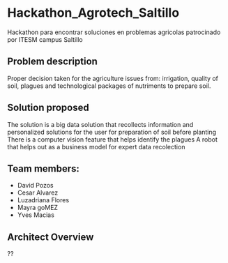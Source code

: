 # Hackathon_Agrotech_Saltillo
Hackathon para encontrar soluciones en problemas agricolas patrocinado por ITESM campus Saltillo


## Problem description
Proper decision taken for the agriculture issues from: irrigation, quality of soil, plagues and technological packages of nutriments to prepare soil. 

## Solution proposed
The solution is a big data solution that recollects information and personalized solutions for the user for preparation of soil before planting
There is a computer vision feature that helps identify the plagues
A robot that helps out as a business model for expert data recolection 


## Team members: 
* David Pozos
* Cesar Alvarez
* Luzadriana Flores
* Mayra goMEZ
* Yves Macias 

## Architect Overview
??
